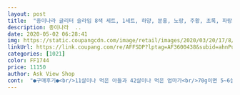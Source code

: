 ```yaml
---
layout: post 
title:  "종이나라 글리터 슬라임 8색 세트, 1세트, 하양, 분홍, 노랑, 주황, 초록, 파랑, 보라, 빨강" 
description: 종이나라  ..
date: 2020-05-02 06:28:41 
img: https://static.coupangcdn.com/image/retail/images/2020/03/20/17/8/fca76f4d-184e-44cd-977a-b896075765cc.jpg 
linkUrl: https://link.coupang.com/re/AFFSDP?lptag=AF3600438&subid=ahnPublicAsk&pageKey=1377074686&itemId=2410636172&vendorItemId=70405140600&traceid=V0-113-addd4aee2b2bf4e4 
categories: [1021] 
color: FF1744 
price: 11150 
author: Ask View Shop 
cont:  "●구매후기●<br/>11살이나 먹은 아들과 42살이나 먹은 엄마가<br/>70g이면 5~6살 애기주먹 정도 양이예요<br/>8가지 색상에 하나씩 어쩌다 깜짝선물로 주기도 최고<br/>가지고 놀다 보관하기도 편하고~^^<br/>개별포장에 신나게 놀고 넣어놓으면<br/>겉 포장부터 깔끔하니 글리터슬라임이 보이는데 반짝반짝 예쁘구<br/>괜히 계속 주물럭 거리고 싶더라구요 슬라임 슬라임 거렸던 이유가 있네요<br/>그래서 인지 요건 진짜 안심되네요<br/>그런데 애들이 너무 좋아해요<br/>기본 3시간은 정신없이 이걸 갖고 놀더라고요<br/>다양해요~^^<br/>다음번에 또 줄수 있으니 아주 깔끔~^^<br/>도착하자마자 놀기시작~!!<br/>둘째아이 입으로 들어갈수도 있다는 생각에~<br/>뒷부분에 모양 낼수있는 틀도있고 여러가지 색상으로 구성되서<br/>모양찍기는 과일,버섯,우주선,사다리차,벌,꽃 등<br/>못하지만 첫째가 마법처럼 얌전해지니<br/>물론 입에넣으면 안되지만 슬라임 상품중에서 믿고<br/>믿을수 있잖아요^^<br/>받고도 하참 읽어보고 사이트 들어가보고 확인 했다닌깐요;;<br/>배송빠르고 포장 꼼꼼~<br/>비누 만진 후 사용해도 그렇구요~^^<br/>사진에 무언가 잔뜩 들어있는건 쿠팡에서 슬라임 꾸미기 재료를 같이 주문했는데 이미 아이가 잔뜩 부어 섞어가며 만들어 놨더라구요<br/>새벽배송인데... <br/><br/>색도 8가지로 다양하니 섞어가며 놀고<br/>색은 하양, 노랑, 주황, 분홍, 파랑, 보라, 초록, 빨강<br/>생각보다 너무 이쁘더라구요<br/>손으로 조물거리며 쥐고 놀기 딱 좋아요~<br/>솔직히 제가 좋아하는 장난감은 아니예요<br/>스트레스 풀어줘야지용^^<br/>슬라임 좋아하지 않는 저로서는 여기께 최고인듯 해요<br/>슬라임통도 완전 밀폐되듯 보여요<br/>아들 해야하는데 저도 옆에서 꼼지락되며 한참을 했어요<br/>아이가 안질릴거 같더라구요 오자마자 너무 좋아하더라구요<br/>아이가 주물럭 거리며 노는데 시간도 잘가고<br/>아이들 키우면서 종이나라 모르는 사람 없잖아요~^^<br/>아침부터 재밌게 놀고 있습니다~<br/>안심하고 갖고놀기 좋아요<br/>안줄수가 없네요^^<br/>애들 노는건데 제가 반해버릴정도~<br/>어느정도 단단하고 질긴 점성이라해야할까요 힘을 어느정도 가해서해야되요 계속 하다보면 부드러워지네요<br/>어른들도 은근히 스트레스 풀리고 해볼만 한거 같아요<br/>어쩌겠어요<br/>여기에 비즈나 이런거 섞어 놀고<br/>역쉬~~ 손에서 뽀독뽀독 쭉쭉 눌어나는 이 감촉<br/>예쁘네요 ㅋ<br/>요거요거 잘 구매하셔야 되요<br/>요건 KC마크를 획득한 안전한 뇨석이라니^^<br/>요고요고 어른들도 빠져들게 하는 물건이네요^^<br/>요렇게 8가지 색이 70g이 들어있어요~<br/>요즘 몰입도 강하네요<br/>요즘 코로나로 힘들어 하는 아이들 스트레스 해소방법중<br/>우리아이 장난감으로 추천할수 있는 상품 같아요<br/>위생적이고 안전을 생각했을때<br/>유해물질 나온것들 많다는데<br/>이게 막.<br/>.<br/>미끄덩하고 흘러내리는 정도는 아니구 .<br/>.<br/><br/>이러고 놀기엔 나이가 좀 그런가... <br/>하며 ㅋㅋ<br/>이번 글리터슬라임은<br/>이제 돌 지난 둘째 때문에 솔직히 꺼낼때마다 썩 좋지는<br/>일단!<br/>자꾸 빠져드네요<br/>저렇게 얌전하게 혼자 뭔가에 집중하며 노는 아이는 아닌데<br/>저번에 슬라임베이스로 만들고 놀때도 재밌었는데<br/>제품 정보!!!정보!!!<br/>찍어가며 놀 수도 있어요~^^<br/>참, 식소다를 넣어주면 더 부드러워 진대요~<br/>코로나 때매 집콕인 일상에 역시 요런 즐거움도 있어야 ㅋ<br/>코로나 때문에 아이들도 스트레스가 엄청날텐데... <br/><br/>택배여는 현관 문간에서 놀기 시작했네요~<br/>통마다 뒤에 세심하게 모양찍기가 있어<br/>펄감도 너무이쁘고요<br/>하나로 강력 추천드려요^^<br/>" 
---
```

